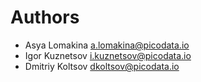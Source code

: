 # Authors

- Asya Lomakina <a.lomakina@picodata.io>
- Igor Kuznetsov <i.kuznetsov@picodata.io>
- Dmitriy Koltsov <dkoltsov@picodata.io>